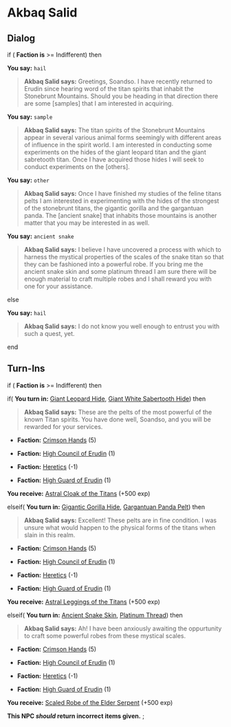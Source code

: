 # Akbaq Salid



## Dialog

if ( **Faction is** >= Indifferent) then 



**You say:** `hail`




>**Akbaq Salid says:** Greetings, Soandso. I have recently returned to Erudin since hearing word of the titan spirits that inhabit the Stonebrunt Mountains. Should you be heading in that direction there are some [samples] that I am interested in acquiring.


**You say:** `sample`




>**Akbaq Salid says:** The titan spirits of the Stonebrunt Mountains appear in several various animal forms seemingly with different areas of influence in the spirit world. I am interested in conducting some experiments on the hides of the giant leopard titan and the giant sabretooth titan. Once I have acquired those hides I will seek to conduct experiments on the [others].


**You say:** `other`




>**Akbaq Salid says:** Once I have finished my studies of the feline titans pelts I am interested in experimenting with the hides of the strongest of the stonebrunt titans, the gigantic gorilla and the gargantuan panda. The [ancient snake] that inhabits those mountains is another matter that you may be interested in as well.


**You say:** `ancient snake`




>**Akbaq Salid says:** I believe I have uncovered a process with which to harness the mystical properties of the scales of the snake titan so that they can be fashioned into a powerful robe. If you bring me the ancient snake skin and some platinum thread I am sure there will be enough material to craft multiple robes and I shall reward you with one for your assistance.


else


**You say:** `hail`




>**Akbaq Salid says:** I do not know you well enough to entrust you with such a quest, yet.

end

## Turn-Ins





if ( **Faction is** >= Indifferent) then 


if( **You turn in:** [Giant Leopard Hide](/item/6960), [Giant White Sabertooth Hide](/item/6946)) then 



>**Akbaq Salid says:** These are the pelts of the most powerful of the known Titan spirits. You have done well, Soandso, and you will be rewarded for your services.



* __Faction:__ [Crimson Hands](/faction/233) (5)



* __Faction:__ [High Council of Erudin](/faction/266) (1)



* __Faction:__ [Heretics](/faction/265) (-1)



* __Faction:__ [High Guard of Erudin](/faction/267) (1)



 **You receive:**  [Astral Cloak of the Titans](/item/2573) (+500 exp)


elseif( **You turn in:** [Gigantic Gorilla Hide](/item/6958), [Gargantuan Panda Pelt](/item/6964)) then 



>**Akbaq Salid says:** Excellent! These pelts are in fine condition. I was unsure what would happen to the physical forms of the titans when slain in this realm.
  



* __Faction:__ [Crimson Hands](/faction/233) (5)



* __Faction:__ [High Council of Erudin](/faction/266) (1)



* __Faction:__ [Heretics](/faction/265) (-1)



* __Faction:__ [High Guard of Erudin](/faction/267) (1)



 **You receive:**  [Astral Leggings of the Titans](/item/2575) (+500 exp)


elseif( **You turn in:** [Ancient Snake Skin](/item/6947), [Platinum Thread](/item/12097)) then 



>**Akbaq Salid says:** Ah! I have been anxiously awaiting the oppurtunity to craft some powerful robes from these mystical scales.



* __Faction:__ [Crimson Hands](/faction/233) (5)



* __Faction:__ [High Council of Erudin](/faction/266) (1)



* __Faction:__ [Heretics](/faction/265) (-1)



* __Faction:__ [High Guard of Erudin](/faction/267) (1)



 **You receive:**  [Scaled Robe of the Elder Serpent](/item/2574) (+500 exp)


**This NPC *should* return incorrect items given.**
; 

